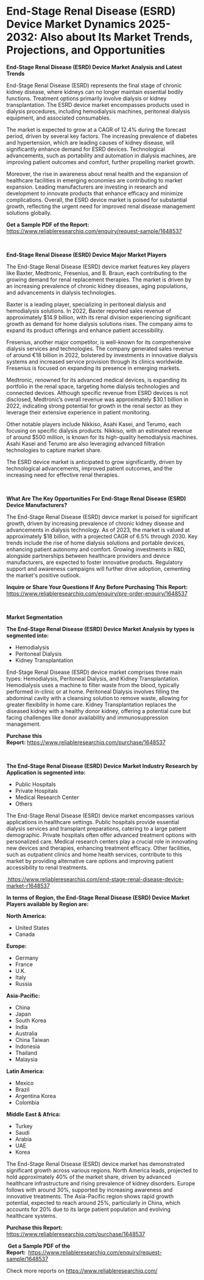 <p><h1>End-Stage Renal Disease (ESRD) Device Market Dynamics 2025-2032: Also about Its Market Trends, Projections, and Opportunities</h1></p><p><strong>End-Stage Renal Disease (ESRD) Device Market Analysis and Latest Trends</strong></p>
<p><p>End-Stage Renal Disease (ESRD) represents the final stage of chronic kidney disease, where kidneys can no longer maintain essential bodily functions. Treatment options primarily involve dialysis or kidney transplantation. The ESRD device market encompasses products used in dialysis procedures, including hemodialysis machines, peritoneal dialysis equipment, and associated consumables.</p><p>The market is expected to grow at a CAGR of 12.4% during the forecast period, driven by several key factors. The increasing prevalence of diabetes and hypertension, which are leading causes of kidney disease, will significantly enhance demand for ESRD devices. Technological advancements, such as portability and automation in dialysis machines, are improving patient outcomes and comfort, further propelling market growth.</p><p>Moreover, the rise in awareness about renal health and the expansion of healthcare facilities in emerging economies are contributing to market expansion. Leading manufacturers are investing in research and development to innovate products that enhance efficacy and minimize complications. Overall, the ESRD device market is poised for substantial growth, reflecting the urgent need for improved renal disease management solutions globally.</p></p>
<p><strong>Get a Sample PDF of the Report:&nbsp;</strong> <a href="https://www.reliableresearchiq.com/enquiry/request-sample/1648537?utm_campaign=3174&utm_medium=2&utm_source=Github&utm_content=ia&utm_term=25032025&utm_id=end-stage-renal-disease-esrd-device">https://www.reliableresearchiq.com/enquiry/request-sample/1648537</a></p>
<p>&nbsp;</p>
<p><strong>End-Stage Renal Disease (ESRD) Device Major Market Players</strong></p>
<p><p>The End-Stage Renal Disease (ESRD) device market features key players like Baxter, Medtronic, Fresenius, and B. Braun, each contributing to the growing demand for renal replacement therapies. The market is driven by an increasing prevalence of chronic kidney diseases, aging populations, and advancements in dialysis technologies.</p><p>Baxter is a leading player, specializing in peritoneal dialysis and hemodialysis solutions. In 2022, Baxter reported sales revenue of approximately $14.9 billion, with its renal division experiencing significant growth as demand for home dialysis solutions rises. The company aims to expand its product offerings and enhance patient accessibility.</p><p>Fresenius, another major competitor, is well-known for its comprehensive dialysis services and technologies. The company generated sales revenue of around €18 billion in 2022, bolstered by investments in innovative dialysis systems and increased service provision through its clinics worldwide. Fresenius is focused on expanding its presence in emerging markets.</p><p>Medtronic, renowned for its advanced medical devices, is expanding its portfolio in the renal space, targeting home dialysis technologies and connected devices. Although specific revenue from ESRD devices is not disclosed, Medtronic’s overall revenue was approximately $30.1 billion in 2022, indicating strong potential for growth in the renal sector as they leverage their extensive experience in patient monitoring.</p><p>Other notable players include Nikkiso, Asahi Kasei, and Terumo, each focusing on specific dialysis products. Nikkiso, with an estimated revenue of around $500 million, is known for its high-quality hemodialysis machines. Asahi Kasei and Terumo are also leveraging advanced filtration technologies to capture market share.</p><p>The ESRD device market is anticipated to grow significantly, driven by technological advancements, improved patient outcomes, and the increasing need for effective renal therapies.</p></p>
<p>&nbsp;</p>
<p><strong>What Are The Key Opportunities For End-Stage Renal Disease (ESRD) Device Manufacturers?</strong></p>
<p><p>The End-Stage Renal Disease (ESRD) device market is poised for significant growth, driven by increasing prevalence of chronic kidney disease and advancements in dialysis technology. As of 2023, the market is valued at approximately $18 billion, with a projected CAGR of 6.5% through 2030. Key trends include the rise of home dialysis solutions and portable devices, enhancing patient autonomy and comfort. Growing investments in R&D, alongside partnerships between healthcare providers and device manufacturers, are expected to foster innovative products. Regulatory support and awareness campaigns will further drive adoption, cementing the market's positive outlook.</p></p>
<p><strong>Inquire or Share Your Questions If Any Before Purchasing This Report:</strong> <a href="https://www.reliableresearchiq.com/enquiry/pre-order-enquiry/1648537?utm_campaign=3174&utm_medium=2&utm_source=Github&utm_content=ia&utm_term=25032025&utm_id=end-stage-renal-disease-esrd-device">https://www.reliableresearchiq.com/enquiry/pre-order-enquiry/1648537</a></p>
<p>&nbsp;</p>
<p><strong>Market Segmentation</strong></p>
<p><strong>The End-Stage Renal Disease (ESRD) Device Market Analysis by types is segmented into:</strong></p>
<p><ul><li>Hemodialysis</li><li>Peritoneal Dialysis</li><li>Kidney Transplantation</li></ul></p>
<p><p>End-Stage Renal Disease (ESRD) device market comprises three main types: Hemodialysis, Peritoneal Dialysis, and Kidney Transplantation. Hemodialysis uses a machine to filter waste from the blood, typically performed in-clinic or at home. Peritoneal Dialysis involves filling the abdominal cavity with a cleansing solution to remove waste, allowing for greater flexibility in home care. Kidney Transplantation replaces the diseased kidney with a healthy donor kidney, offering a potential cure but facing challenges like donor availability and immunosuppression management.</p></p>
<p><strong>Purchase this Report:&nbsp;</strong><a href="https://www.reliableresearchiq.com/purchase/1648537?utm_campaign=3174&utm_medium=2&utm_source=Github&utm_content=ia&utm_term=25032025&utm_id=end-stage-renal-disease-esrd-device">https://www.reliableresearchiq.com/purchase/1648537</a></p>
<p>&nbsp;</p>
<p><strong>The End-Stage Renal Disease (ESRD) Device Market Industry Research by Application is segmented into:</strong></p>
<p><ul><li>Public Hospitals</li><li>Private Hospitals</li><li>Medical Research Center</li><li>Others</li></ul></p>
<p><p>The End-Stage Renal Disease (ESRD) device market encompasses various applications in healthcare settings. Public hospitals provide essential dialysis services and transplant preparations, catering to a large patient demographic. Private hospitals often offer advanced treatment options with personalized care. Medical research centers play a crucial role in innovating new devices and therapies, enhancing treatment efficacy. Other facilities, such as outpatient clinics and home health services, contribute to this market by providing alternative care options and improving patient accessibility to renal treatments.</p></p>
<p><a href="https://www.reliableresearchiq.com/end-stage-renal-disease-device-market-r1648537?utm_campaign=3174&utm_medium=2&utm_source=Github&utm_content=ia&utm_term=25032025&utm_id=end-stage-renal-disease-esrd-device">&nbsp;https://www.reliableresearchiq.com/end-stage-renal-disease-device-market-r1648537</a></p>
<p><strong>In terms of Region, the End-Stage Renal Disease (ESRD) Device Market Players available by Region are:</strong></p>
<p>
    <p> <strong> North America: </strong>
        <ul>
            <li>United States</li>
            <li>Canada</li>
        </ul>
        </p> 
    <p> <strong> Europe: </strong>
        <ul>
            <li>Germany</li>
            <li>France</li>
            <li>U.K.</li>
            <li>Italy</li>
            <li>Russia</li>
        </ul>
        </p> 
    <p> <strong> Asia-Pacific: </strong>
        <ul>
            <li>China</li>
            <li>Japan</li>
            <li>South Korea</li>
            <li>India</li>
            <li>Australia</li>
            <li>China Taiwan</li>
            <li>Indonesia</li>
            <li>Thailand</li>
            <li>Malaysia</li>
        </ul>
        </p> 
    <p> <strong> Latin America: </strong>
        <ul>
            <li>Mexico</li>
            <li>Brazil</li>
            <li>Argentina Korea</li>
            <li>Colombia</li>
        </ul>
        </p> 
    <p> <strong> Middle East & Africa: </strong>
        <ul>
            <li>Turkey</li>
            <li>Saudi</li>
            <li>Arabia</li>
            <li>UAE</li>
            <li>Korea</li>
        </ul>
    </p>
    </p>
<p><p>The End-Stage Renal Disease (ESRD) device market has demonstrated significant growth across various regions. North America leads, projected to hold approximately 40% of the market share, driven by advanced healthcare infrastructure and rising prevalence of kidney disorders. Europe follows with around 30%, supported by increasing awareness and innovative treatments. The Asia-Pacific region shows rapid growth potential, expected to reach around 25%, particularly in China, which accounts for 20% due to its large patient population and evolving healthcare systems.</p></p>
<p><strong>Purchase this Report: </strong><a href="https://www.reliableresearchiq.com/purchase/1648537?utm_campaign=3174&utm_medium=2&utm_source=Github&utm_content=ia&utm_term=25032025&utm_id=end-stage-renal-disease-esrd-device">https://www.reliableresearchiq.com/purchase/1648537</a></p>
<p>&nbsp;<strong>Get a Sample PDF of the Report:&nbsp;&nbsp;</strong><a href="https://www.reliableresearchiq.com/enquiry/request-sample/1648537?utm_campaign=3174&utm_medium=2&utm_source=Github&utm_content=ia&utm_term=25032025&utm_id=end-stage-renal-disease-esrd-device">https://www.reliableresearchiq.com/enquiry/request-sample/1648537</a></p>
<p><strong></strong></p>
<p>Check more reports on <a href="https://www.reliableresearchiq.com/?utm_campaign=3174&utm_medium=2&utm_source=Github&utm_content=ia&utm_term=25032025&utm_id=end-stage-renal-disease-esrd-device">https://www.reliableresearchiq.com/</a></p>